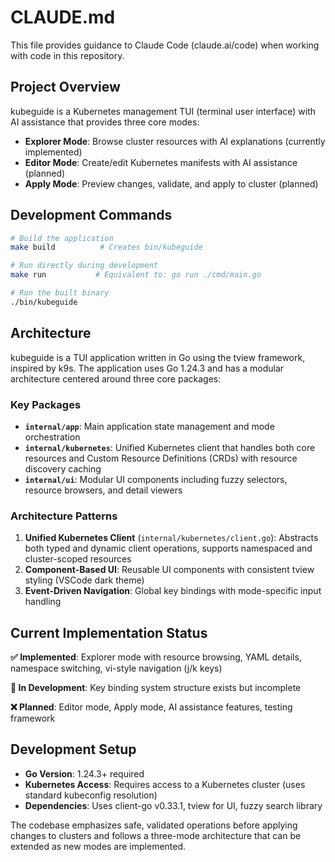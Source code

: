 # CLAUDE.md

This file provides guidance to Claude Code (claude.ai/code) when working with code in this repository.

## Project Overview

kubeguide is a Kubernetes management TUI (terminal user interface) with AI assistance that provides three core modes:

- **Explorer Mode**: Browse cluster resources with AI explanations (currently implemented)
- **Editor Mode**: Create/edit Kubernetes manifests with AI assistance (planned)
- **Apply Mode**: Preview changes, validate, and apply to cluster (planned)

## Development Commands

```bash
# Build the application
make build          # Creates bin/kubeguide

# Run directly during development
make run           # Equivalent to: go run ./cmd/main.go

# Run the built binary
./bin/kubeguide
```

## Architecture

kubeguide is a TUI application written in Go using the tview framework, inspired by k9s. The application uses Go 1.24.3 and has a modular architecture centered around three core packages:

### Key Packages

- **`internal/app`**: Main application state management and mode orchestration
- **`internal/kubernetes`**: Unified Kubernetes client that handles both core resources and Custom Resource Definitions (CRDs) with resource discovery caching
- **`internal/ui`**: Modular UI components including fuzzy selectors, resource browsers, and detail viewers

### Architecture Patterns

1. **Unified Kubernetes Client** (`internal/kubernetes/client.go`): Abstracts both typed and dynamic client operations, supports namespaced and cluster-scoped resources
2. **Component-Based UI**: Reusable UI components with consistent tview styling (VSCode dark theme)
3. **Event-Driven Navigation**: Global key bindings with mode-specific input handling

## Current Implementation Status

**✅ Implemented**: Explorer mode with resource browsing, YAML details, namespace switching, vi-style navigation (j/k keys)

**🚧 In Development**: Key binding system structure exists but incomplete

**❌ Planned**: Editor mode, Apply mode, AI assistance features, testing framework

## Development Setup

- **Go Version**: 1.24.3+ required
- **Kubernetes Access**: Requires access to a Kubernetes cluster (uses standard kubeconfig resolution)
- **Dependencies**: Uses client-go v0.33.1, tview for UI, fuzzy search library

The codebase emphasizes safe, validated operations before applying changes to clusters and follows a three-mode architecture that can be extended as new modes are implemented.
